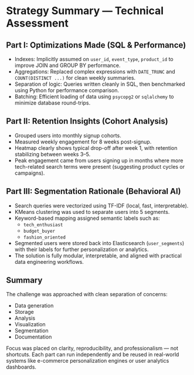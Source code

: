 # Strategy Summary — Technical Assessment

## Part I: Optimizations Made (SQL & Performance)

- Indexes: Implicitly assumed on `user_id`, `event_type`, `product_id` to improve JOIN and GROUP BY performance.
- Aggregations: Replaced complex expressions with `DATE_TRUNC` and `COUNT(DISTINCT ...)` for clean weekly summaries.
- Separation of logic: Queries written cleanly in SQL, then benchmarked using Python for performance comparison.
- Batching: Efficient loading of data using `psycopg2` or `sqlalchemy` to minimize database round-trips.

## Part II: Retention Insights (Cohort Analysis)

- Grouped users into monthly signup cohorts.
- Measured weekly engagement for 8 weeks post-signup.
- Heatmap clearly shows typical drop-off after week 1, with retention stabilizing between weeks 3–5.
- Peak engagement came from users signing up in months where more tech-related search terms were present (suggesting product cycles or campaigns).

## Part III: Segmentation Rationale (Behavioral AI)

- Search queries were vectorized using TF-IDF (local, fast, interpretable).
- KMeans clustering was used to separate users into 5 segments.
- Keyword-based mapping assigned semantic labels such as:
  - `tech_enthusiast`
  - `budget_buyer`
  - `fashion_oriented`
- Segmented users were stored back into Elasticsearch (`user_segments`) with their labels for further personalization or analytics.
- The solution is fully modular, interpretable, and aligned with practical data engineering workflows.

## Summary

The challenge was approached with clean separation of concerns:
- Data generation
- Storage
- Analysis
- Visualization
- Segmentation
- Documentation

Focus was placed on clarity, reproducibility, and professionalism — not shortcuts. Each part can run independently and be reused in real-world systems like e-commerce personalization engines or user analytics dashboards.
